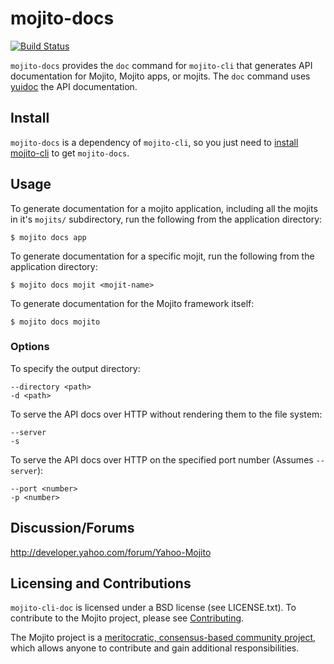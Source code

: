 mojito-docs
==========

[![Build Status](https://travis-ci.org/yahoo/mojito-cli-doc.png?branch=develop)](https://travis-ci.org/yahoo/mojito-cli-doc)

`mojito-docs` provides the `doc` command for `mojito-cli` that generates API documentation for Mojito, Mojito apps, 
or mojits. The `doc` command uses [yuidoc](https://github.com/yui/yuidoc) the API documentation.

Install
-------

`mojito-docs` is a dependency of `mojito-cli`, so you just need to
[install mojito-cli](https://github.com/yahoo/mojito-cli#install-mojito-cli)  to get `mojito-docs`. 

Usage
-----

To generate documentation for a mojito application, including all the mojits in it's `mojits/` subdirectory, 
run the following from the application directory:

    $ mojito docs app

To generate documentation for a specific mojit, run the following from the application directory:

    $ mojito docs mojit <mojit-name>

To generate documentation for the Mojito framework itself:

    $ mojito docs mojito

### Options

To specify the output directory:

    --directory <path>
    -d <path>

To serve the API docs over HTTP without rendering them to the file system:

    --server
    -s

To serve the API docs over HTTP on the specified port number (Assumes `--server`):

    --port <number>
    -p <number>


Discussion/Forums
-----------------

http://developer.yahoo.com/forum/Yahoo-Mojito

Licensing and Contributions
---------------------------

`mojito-cli-doc` is licensed under a BSD license (see LICENSE.txt). To contribute to the Mojito project, 
please see [Contributing](https://github.com/yahoo/mojito/wiki/Contributing-Code-to-Mojito).

The Mojito project is a [meritocratic, consensus-based community project](https://github.com/yahoo/mojito/wiki/Governance-Model),
which allows anyone to contribute and gain additional responsibilities.
